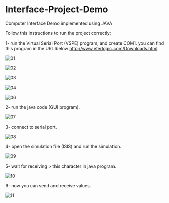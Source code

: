 # Interface-Project-Demo
Computer Interface Demo implemented using JAVA

Follow this instructions to run the project correctly:


1- run the Virtual Serial Port (VSPE) program, and create COM1.
you can find this program in the URL below
http://www.eterlogic.com/Downloads.html


![01](https://user-images.githubusercontent.com/26473614/44178291-facb7380-a0f1-11e8-9d89-6478805ffdda.PNG)
 
![02](https://user-images.githubusercontent.com/26473614/44178178-7d9ffe80-a0f1-11e8-91a2-97c7e177c8a5.png)

![03](https://user-images.githubusercontent.com/26473614/44178179-7d9ffe80-a0f1-11e8-8991-117b7f400af8.PNG)

![04](https://user-images.githubusercontent.com/26473614/44178180-7e389500-a0f1-11e8-8e57-b239e3454d3e.PNG)

![06](https://user-images.githubusercontent.com/26473614/44178181-7e389500-a0f1-11e8-9662-ac24f6f808a0.PNG)


2- run the java code (GUI program).


![07](https://user-images.githubusercontent.com/26473614/44178335-251d3100-a0f2-11e8-835a-89acc47ef9d4.PNG)


3- connect to serial port.


![08](https://user-images.githubusercontent.com/26473614/44178341-32d2b680-a0f2-11e8-94f4-3ac85511b491.png)


4- open the simulation file (ISIS) and run the simulation.


![09](https://user-images.githubusercontent.com/26473614/44178366-601f6480-a0f2-11e8-82d5-ba6a53dfcf69.png)


5- wait for receiving > this character in java program.


![10](https://user-images.githubusercontent.com/26473614/44178377-70374400-a0f2-11e8-84e3-0e8cf526d8e3.png)


6- now you can send and receive values.


![11](https://user-images.githubusercontent.com/26473614/44178392-7e856000-a0f2-11e8-810c-13faec9fc9b3.png)
